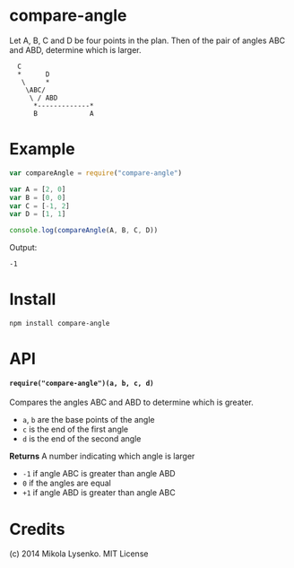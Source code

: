 compare-angle
=============
Let A, B, C and D be four points in the plan.  Then of the pair of angles ABC and ABD, determine which is larger.

```
  C
  *      D
   \     *
    \ABC/
     \ / ABD
      *-------------*
      B             A
```

Example
=======

```javascript
var compareAngle = require("compare-angle")

var A = [2, 0]
var B = [0, 0]
var C = [-1, 2]
var D = [1, 1]

console.log(compareAngle(A, B, C, D))
```

Output:

```
-1
```

Install
=======

```
npm install compare-angle
```

API
===

#### `require("compare-angle")(a, b, c, d)`
Compares the angles ABC and ABD to determine which is greater.

* `a`, `b` are the base points of the angle
* `c` is the end of the first angle
* `d` is the end of the second angle

**Returns** A number indicating which angle is larger

* `-1` if angle ABC is greater than angle ABD
* `0` if the angles are equal
* `+1` if angle ABD is greater than angle ABC

Credits
=======
(c) 2014 Mikola Lysenko. MIT License